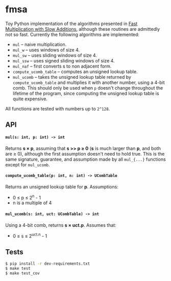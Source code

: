 # fmsa

Toy Python implementation of the algorithms presented in [Fast Multiplication with Slow Additions](http://loup-vaillant.fr/tutorials/fast-scalarmult),
although these routines are admittedly not so fast. Currently the following
algorithms are implemented:

 - `mul` – naive multiplication.
 - `mul_w` – uses windows of size 4.
 - `mul_sw` – uses sliding windows of size 4.
 - `mul_ssw` – uses signed sliding windows of size 4.
 - `mul_naf` – first converts s to non adjacent form.
 - `compute_ucomb_table` – computes an unsigned lookup table.
 - `mul_ucomb` – takes the unsigned lookup table returned by `compute_ucomb_table`
   and multiplies it with another number, using a 4-bit comb. This should only be
   used when `p` doesn't change throughout the lifetime of the program, since
   computing the unsigned lookup table is quite expensive.

All functions are tested with numbers up to `2^128`.

## API

#### `mul(s: int, p: int) -> int`

Returns **s × p**, assuming that **s >> p ≥ 0** (**s** is much larger than **p**,
and both are ≥ 0), although the first assumption doesn't need to hold true.
This is the same signature, guarantee, and assumption made by all `mul_{...}`
functions except for `mul_ucomb`.


#### `compute_ucomb_table(p: int, n: int) -> UCombTable`

Returns an unsigned lookup table for **p**. Assumptions:

 - 0 ≤ p ≤ 2<sup>n</sup> - 1
 - n is a multiple of 4


#### `mul_ucomb(s: int, uct: UCombTable) -> int`

Using a 4-bit comb, returns **s × uct.p**. Assumes that:

 - 0 ≤ s ≤ 2<sup>uct.n</sup> - 1


## Tests

```sh
$ pip install -r dev-requirements.txt
$ make test
$ make test_cov
```
